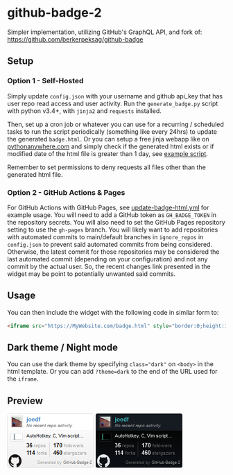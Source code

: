 # github-badge-2
 
Simpler implementation, utilizing GitHub's GraphQL API, and fork of:  
https://github.com/berkerpeksag/github-badge

## Setup
### Option 1 - Self-Hosted
Simply update `config.json` with your username and github api_key that has user repo read access and user activity. Run the `generate_badge.py` script with python v3.4+, with `jinja2` and `requests` installed.

Then, set up a cron job or whatever you can use for a recurring / scheduled tasks to run the script periodically (something like every 24hrs) to update the generated `badge.html`. Or you can setup a free jinja webapp like on [pythonanywhere.com](https://pythonanywhere.com/) and simply check if the generated html exists or if modified date of the html file is greater than 1 day, see [example script](https://gist.github.com/joedf/84279ff7647d554a9d15f280a209c6b7).

Remember to set permissions to deny requests all files other than the generated html file.

### Option 2 - GitHub Actions & Pages
For GitHub Actions with GitHub Pages, see [update-badge-html.yml](.github/workflows/update-badge-html.yml) for example usage. You will need to add a GitHub token as `GH_BADGE_TOKEN` in the repository secrets. You will also need to set the GitHub Pages repository setting to use the `gh-pages` branch. You will likely want to add repositories with automated commits to main/default branches in `ignore_repos` in `config.json` to prevent said automated commits from being considered. Otherwise, the latest commit for those repositories may be considered the last automated commit (depending on your configuration) and not any commit by the actual user. So, the recent changes link presented in the widget may be point to potentially unwanted said commits.

## Usage
You can then include the widget with the following code in similar form to:
```html
<iframe src="https://MyWebsite.com/badge.html" style="border:0;height:128px;width:200px;overflow:hidden;" frameBorder="0"></iframe>
```

## Dark theme / Night mode
You can use the dark theme by specifying `class="dark"` on `<body>` in the html template. Or you can add `?theme=dark` to the end of the URL used for the `iframe`.

## Preview
![Light theme](preview.png) ![Dark theme](preview.dark.png)
